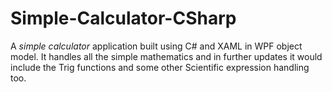 Simple-Calculator-CSharp
========================

A _simple calculator_ application built using C# and XAML in WPF object model. It handles all the simple mathematics and in further updates it would include the Trig functions and some other Scientific expression handling too. 

